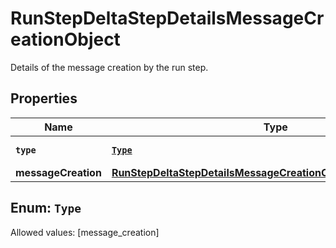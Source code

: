 

# RunStepDeltaStepDetailsMessageCreationObject

Details of the message creation by the run step.

## Properties

Name | Type | Description | Notes
------------ | ------------- | ------------- | -------------
**`type`** | [**`Type`**](#`Type`) | Always &#x60;message_creation&#x60;. | 
**messageCreation** | [**RunStepDeltaStepDetailsMessageCreationObjectMessageCreation**](RunStepDeltaStepDetailsMessageCreationObjectMessageCreation.md) |  |  [optional]


## Enum: `Type`
Allowed values: [message_creation]




